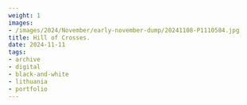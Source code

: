 ```yaml
---
weight: 1
images:
- /images/2024/November/early-november-dump/20241108-P1110584.jpg
title: Hill of Crosses.
date: 2024-11-11
tags:
- archive
- digital
- black-and-white
- lithuania
- portfolio
---
```


